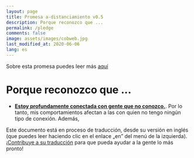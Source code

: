 ```yaml
---
layout: page
title: Promesa a-distanciamiento v0.5
description: Porque reconozco que ...
permalink: /pledge
comments: false
image: assets/images/cobweb.jpg
last_modified_at: 2020-06-06
lang: es
---
```


<span class="small mark">Sobre esta promesa puedes leer más [aquí]({{site.baseurl}}/about)</span>

# Porque reconozco que ...


*   [**Estoy profundamente conectada con gente que no conozco.**](https://youtu.be/X0mHf3oSUdU). Por lo tanto, mis comportamientos afectan a las con quien no tengo ningún tipo de conexión. Además,

<span class="mark">Este documento está en proceso de traducción, desde su versión en inglés (que puedes leer haciendo clic en el enlace „en” del menú de la izquierda). <a class="btn btn-primary" href="https://github.com/evolverine/undistance/issues/2">¡Contribuye a su traducción</a> para que pueda ayudar a la gente lo más pronto!</span>